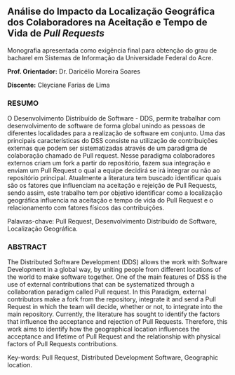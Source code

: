 
## Análise do Impacto da Localização Geográfica dos Colaboradores na Aceitação e Tempo de Vida de *Pull Requests*

Monografia apresentada como exigência final para obtenção do grau de bacharel em Sistemas de Informação da Universidade Federal do Acre.

**Prof. Orientador:** Dr. Daricélio Moreira Soares

**Discente:** Cleyciane Farias de Lima

### RESUMO

O Desenvolvimento Distribuído de Software - DDS, permite trabalhar com desenvolvimento de software de forma global unindo as pessoas de diferentes localidades para a realização de software em conjunto. Uma das principais características do DSS consiste na utilização de contribuições externas que podem ser sistematizadas através de um paradigma de colaboração chamado de Pull request. Nesse paradigma colaboradores externos criam um fork a partir do repositório, fazem sua integração e enviam um Pull Request o qual a equipe decidirá se irá integrar ou não ao repositório principal. Atualmente a literatura tem buscado identificar quais são os fatores que influenciam na aceitação e rejeição de Pull Requests, sendo assim, este trabalho tem por objetivo identificar como a localização geográfica influencia na aceitação e tempo de vida do Pull Request e o relacionamento com fatores físicos das contribuições.

Palavras-chave: Pull Request, Desenvolvimento Distribuído de Software, Localização Geográfica.

### ABSTRACT

The Distributed Software Development (DDS) allows the work with Software Development in a global way, by uniting people from different locations of the world to make software together. One of the main features of DSS is the use of external contributions that can be systematized through a collaboration paradigm called Pull request. In this Paradigm, external contributors make a fork from the repository, integrate it and send a Pull Request in which the team will decide, whether or not, to integrate into the main repository. Currently, the literature has sought to identify the factors that influence the acceptance and rejection of Pull Requests. Therefore, this work aims to identify how the geographical location influences the acceptance and lifetime of Pull Request and the relationship with physical factors of Pull Requests contributions.

Key-words: Pull Request, Distributed Development Software, Geographic location.



